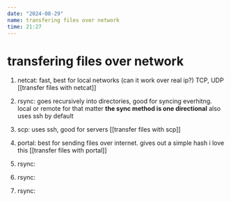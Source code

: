 ```yaml
---
date: "2024-08-29"
name: transfering files over network
time: 21:27
---
```


# transfering files over network

1. netcat:
    fast, best for local networks (can it work over real ip?)
    TCP, UDP
    [[transfer files with netcat]]

2. rsync:
    goes recursively into directories, good for syncing everhitng. local or remote for that matter
    **the sync method is one directional**
    also uses ssh by default

3. scp:
    uses ssh, good for servers
    [[transfer files with scp]]

4. portal:
    best for sending files over internet. gives out a simple hash 
    i love this
    [[transfer files with portal]]

5. rsync:
6. rsync:
7. rsync:
